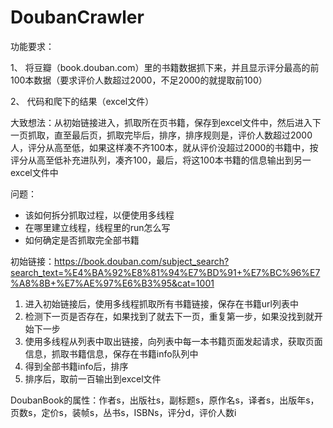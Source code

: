 # DoubanCrawler

功能要求：

1、 将豆瓣（book.douban.com）里的书籍数据抓下来，并且显示评分最高的前100本数据（要求评价人数超过2000，不足2000的就提取前100）

2、 代码和爬下的结果（excel文件）

大致想法：从初始链接进入，抓取所在页书籍，保存到excel文件中，然后进入下一页抓取，直至最后页，抓取完毕后，排序，排序规则是，评价人数超过2000人，评分从高至低，如果这样凑不齐100本，就从评价没超过2000的书籍中，按评分从高至低补充进队列，凑齐100，最后，将这100本书籍的信息输出到另一excel文件中

问题：
- 该如何拆分抓取过程，以便使用多线程
- 在哪里建立线程，线程里的run怎么写
- 如何确定是否抓取完全部书籍

初始链接：https://book.douban.com/subject_search?search_text=%E4%BA%92%E8%81%94%E7%BD%91+%E7%BC%96%E7%A8%8B+%E7%AE%97%E6%B3%95&cat=1001

1. 进入初始链接后，使用多线程抓取所有书籍链接，保存在书籍url列表中
2. 检测下一页是否存在，如果找到了就去下一页，重复第一步，如果没找到就开始下一步
3. 使用多线程从列表中取出链接，向列表中每一本书籍页面发起请求，获取页面信息，抓取书籍信息，保存在书籍info队列中
4. 得到全部书籍info后，排序
5. 排序后，取前一百输出到excel文件

DoubanBook的属性：作者s，出版社s，副标题s，原作名s，译者s，出版年s，页数s，定价s，装帧s，丛书s，ISBNs，评分d，评价人数i
